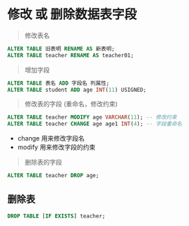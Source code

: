 # 修改 或 删除数据表字段

> 修改表名

```sql
ALTER TABLE 旧表明 RENAME AS 新表明;
ALTER TABLE teacher RENAME AS teacher01;
```

> 增加字段

```sql
ALTER TABLE 表名 ADD 字段名 列属性;
ALTER TABLE student ADD age INT(11) USIGNED;
```

> 修改表的字段 (重命名，修改约束)

```sql
ALTER TABLE teacher MODIFY age VARCHAR(11); -- 修改约束
ALTER TABLE teacher CHANGE age age1 INT(4); -- 字段重命名
```

- change 用来修改字段名
- modify 用来修改字段的约束



> 删除表的字段

```sql
ALTER TABLE teacher DROP age;
```



## 删除表

```sql
DROP TABLE [IF EXISTS] teacher;
```


